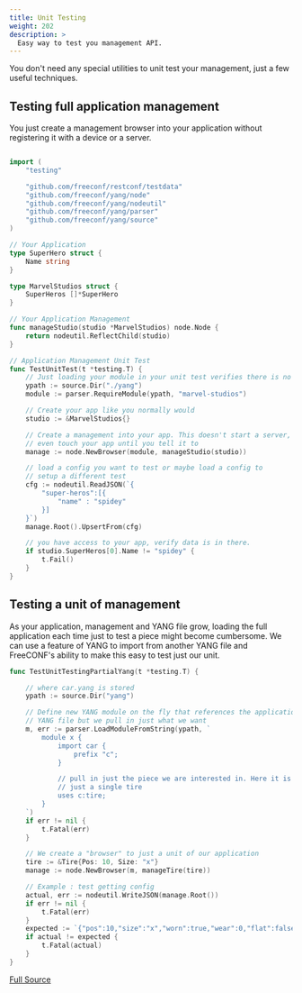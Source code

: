 ```yaml
---
title: Unit Testing
weight: 202
description: >
  Easy way to test you management API.
---
```


You don't need any special utilities to unit test your management, just a few useful techniques.  

## Testing full application management

You just create a management browser into your application without registering it with a device or a server.

```go

import (
	"testing"

	"github.com/freeconf/restconf/testdata"
	"github.com/freeconf/yang/node"
	"github.com/freeconf/yang/nodeutil"
	"github.com/freeconf/yang/parser"
	"github.com/freeconf/yang/source"
)

// Your Application
type SuperHero struct {
	Name string
}

type MarvelStudios struct {
	SuperHeros []*SuperHero
}

// Your Application Management
func manageStudio(studio *MarvelStudios) node.Node {
	return nodeutil.ReflectChild(studio)
}

// Application Management Unit Test
func TestUnitTest(t *testing.T) {
	// Just loading your module in your unit test verifies there is no syntax errors
	ypath := source.Dir("./yang")
	module := parser.RequireModule(ypath, "marvel-studios")

	// Create your app like you normally would
	studio := &MarvelStudios{}

	// Create a management into your app. This doesn't start a server, and it doesn't
	// even touch your app until you tell it to
	manage := node.NewBrowser(module, manageStudio(studio))

	// load a config you want to test or maybe load a config to
	// setup a different test
	cfg := nodeutil.ReadJSON(`{
		"super-heros":[{
			"name" : "spidey"
		}]
	}`)
	manage.Root().UpsertFrom(cfg)

	// you have access to your app, verify data is in there.
	if studio.SuperHeros[0].Name != "spidey" {
		t.Fail()
	}
}
```

## Testing a unit of management

As your application, management and YANG file grow, loading the full application each time just to test a piece might become cumbersome. We can use a feature of YANG to import from another YANG file and FreeCONF's ability to make this easy to test just our unit.


```go
func TestUnitTestingPartialYang(t *testing.T) {

	// where car.yang is stored
	ypath := source.Dir("yang")

	// Define new YANG module on the fly that references the application
	// YANG file but we pull in just what we want
	m, err := parser.LoadModuleFromString(ypath, `
		module x {
			import car {
				prefix "c";
			}

			// pull in just the piece we are interested in. Here it is
			// just a single tire
			uses c:tire;
		}
	`)
	if err != nil {
		t.Fatal(err)
	}

	// We create a "browser" to just a unit of our application
	tire := &Tire{Pos: 10, Size: "x"}
	manage := node.NewBrowser(m, manageTire(tire))

	// Example : test getting config
	actual, err := nodeutil.WriteJSON(manage.Root())
	if err != nil {
		t.Fatal(err)
	}
	expected := `{"pos":10,"size":"x","worn":true,"wear":0,"flat":false}`
	if actual != expected {
		t.Fatal(actual)
	}
}
```
[Full Source](https://github.com/freeconf/restconf/blob/master/example/site/unit_test.go)